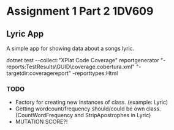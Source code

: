 # Assignment 1 Part 2 1DV609

## Lyric App

A simple app for showing data about a songs lyric.

dotnet test --collect:"XPlat Code Coverage"
reportgenerator "-reports:TestResults\GUID\coverage.cobertura.xml" "-targetdir:coveragereport" -reporttypes:Html

### TODO

- Factory for creating new instances of class. (example: Lyric)
- Getting wordcount/frequency should/could be own class. (CountWordFrequency and StripApostrophes in Lyric)
- MUTATION SCORE?!
